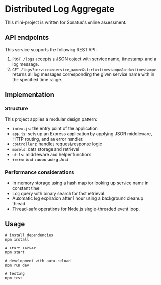 # Distributed Log Aggregate

This mini-project is written for Sonatus's online assessment.

## API endpoints
This service supports the following REST API:
1. `POST /logs`
accepts a JSON object with service name, timestamp, and a log message. 
2. `GET /logs?service=<service_name>&start=<timestamp>&end=<timestamp>`
returns all log messages corresponding the given service name with in the specified time range.

## Implementation

### Structure
This project applies a modular design pattern:
- `index.js`: the entry point of the application
- `app.js`: sets up an Express application by applying JSON middleware, HTTP routing, and an error handler.
- `controllers`: handles request/response logic
- `models`: data storage and retrievel
- `utils`: middleware and helper functions
- `tests`: test cases using Jest

### Performance considerations
- In memory storage using a hash map for looking up service name in constant time
- Log query with binary search for fast retrieval.
- Automatic log expiration after 1 hour using a background cleanup thread.
- Thread-safe operations for Node.js single-threaded event loop.

## Usage 
```
# install dependencies
npm install

# start server
npm start

# development with auto-reload
npm run dev

# testing
npm test
```